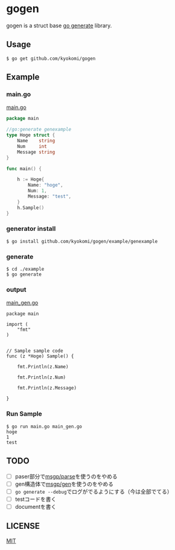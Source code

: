 gogen
=====

gogen is a struct base [go generate](https://golang.org/doc/go1.4#gogenerate) library.

## Usage

```
$ go get github.com/kyokomi/gogen
```

## Example

### main.go

[main.go](https://github.com/kyokomi/gogen/blob/master/example/main.go)

```go
package main

//go:generate genexample
type Hoge struct {
	Name    string
	Num     int
	Message string
}

func main() {

	h := Hoge{
		Name: "hoge",
		Num: 1,
		Message: "test",
	}
	h.Sample()
}
```


### generator install

```
$ go install github.com/kyokomi/gogen/example/genexample
```

### generate

```
$ cd ./example
$ go generate
```

### output

[main_gen.go](https://github.com/kyokomi/gogen/blob/master/example/main_gen.go)

```
package main

import (
	"fmt"
)


// Sample sample code
func (z *Hoge) Sample() {

	fmt.Println(z.Name)

	fmt.Println(z.Num)

	fmt.Println(z.Message)

}
```

### Run Sample

```
$ go run main.go main_gen.go
hoge
1
test
```

## TODO

- [ ] paser部分で[msgp/parse](https://github.com/philhofer/msgp/tree/master/parse)を使うのをやめる
- [ ] gen構造体で[msgp/gen](https://github.com/philhofer/msgp/tree/master/gen)を使うのをやめる
- [ ] `go generate --debug`でログがでるようにする（今は全部でてる）
- [ ] testコードを書く
- [ ] documentを書く

## LICENSE

[MIT](https://github.com/kyokomi/gogen/blob/master/LICENSE)
